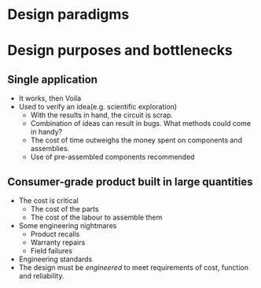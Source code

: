 # Design paradigms

# Design purposes and bottlenecks
## Single application
- It works, then Voila
- Used to verify an idea(e.g. scientific exploration)
  - With the results in hand, the circuit is scrap.
  - Combination of ideas can result in bugs. What methods could come in handy?
  - The cost of time outweighs the money spent on components and assemblies.
  - Use of pre-assembled components recommended

## Consumer-grade product built in large quantities
- The cost is critical
  - The cost of the parts
  - The cost of the labour to assemble them
- Some engineering nightmares
  - Product recalls
  - Warranty repairs
  - Field failures
- Engineering standards
 - The design must be *engineered* to meet requirements of cost, function and reliability.
